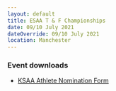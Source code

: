 ```yaml
---
layout: default
title: ESAA T & F Championships
date: 09/10 July 2021
dateOverride: 09/10 July 2021
location: Manchester
---
```


<div class="panel panel-info">
  <div class="panel-heading">
    <h3 class="panel-title">Event downloads</h3>
  </div>
  <div class="panel-body">
    <ul>
        <li>
            <a href="/files/events/20-21/2021-07-09-esaa-t-and-f-championships/KSAA-Nomination-letter-2021.pdf">
                KSAA Athlete Nomination Form
            </a>
        </li>
    </ul>
  </div>
</div>
